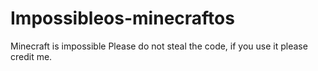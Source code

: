 # Impossibleos-minecraftos
Minecraft is impossible
Please do not steal the code, if you use it please credit me.
